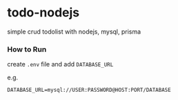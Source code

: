 # todo-nodejs

simple crud todolist with nodejs, mysql, prisma

### How to Run

create `.env` file and add `DATABASE_URL`

e.g.

```
DATABASE_URL=mysql://USER:PASSWORD@HOST:PORT/DATABASE
```
